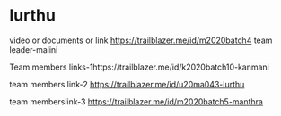 # lurthu
video or  documents or link 
https://trailblazer.me/id/m2020batch4 team leader-malini

Team members links-1https://trailblazer.me/id/k2020batch10-kanmani

team members link-2 https://trailblazer.me/id/u20ma043-lurthu

team memberslink-3 https://trailblazer.me/id/m2020batch5-manthra

